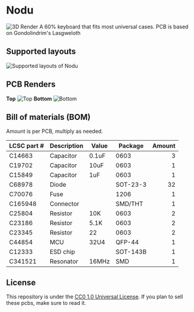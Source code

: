 # Nodu
![3D Render](https://github.com/swiftrax/Nodu/blob/main/Finished/Images/Nodu.png)
A 60% keyboard that fits most universal cases. PCB is based on Gondolindrim's Lasgweloth

## Supported layouts
![Supported layouts of Nodu](https://github.com/swiftrax/Nodu/blob/main/Finished/Images/Layouts.jpg)

## PCB Renders
**Top**
![Top](https://github.com/swiftrax/Nodu/blob/main/Finished/Images/top.svg)
**Bottom**
![Bottom](https://github.com/swiftrax/Nodu/blob/main/Finished/Images/bottom.svg)

## Bill of materials (BOM)
Amount is per PCB, multiply as needed.

| LCSC part # | Description   | Value | Package  | Amount |
| ----------- | ------------- | ----- | -------- | ------:|
| C14663      | Capacitor     | 0.1uF | 0603     | 3      |
| C19702      | Capacitor     | 10uF  | 0603     | 1      |
| C15849      | Capacitor     | 1uF   | 0603     | 1      |
| C68978      | Diode         |       | SOT-23-3 | 32     |
| C70076      | Fuse          |       | 1206     | 1      |
| C165948     | Connector     |       | SMD/THT  | 1      |
| C25804      | Resistor      | 10K   | 0603     | 2      |
| C23186      | Resistor      | 5.1K  | 0603     | 2      |
| C23345      | Resistor      | 22    | 0603     | 2      |
| C44854      | MCU           | 32U4  | QFP-44   | 1      |
| C12333      | ESD chip      |       | SOT-143B | 1      |
| C341521     | Resonator     | 16MHz | SMD      | 1      |


## License

This repository is under the [CC0 1.0 Universal License](https://github.com/swiftrax/Nodu/blob/main/LICENSE). If you plan to sell these pcbs, make sure to read it.

